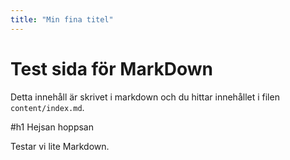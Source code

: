 ```yaml
---
title: "Min fina titel"
---
```

Test sida för MarkDown
=========================

Detta innehåll är skrivet i markdown och du hittar innehållet i filen `content/index.md`.

#h1 Hejsan hoppsan


Testar vi lite Markdown.
